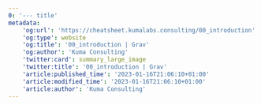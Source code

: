 ```yaml
---
0: '--- title'
metadata:
    'og:url': 'https://cheatsheet.kumalabs.consulting/00_introduction'
    'og:type': website
    'og:title': '00_introduction | Grav'
    'og:author': 'Kuma Consulting'
    'twitter:card': summary_large_image
    'twitter:title': '00_introduction | Grav'
    'article:published_time': '2023-01-16T21:06:10+01:00'
    'article:modified_time': '2023-01-16T21:06:10+01:00'
    'article:author': 'Kuma Consulting'
---
```


